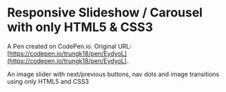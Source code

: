 # Responsive Slideshow / Carousel with only HTML5 & CSS3

A Pen created on CodePen.io. Original URL: [https://codepen.io/trungk18/pen/EydyoL](https://codepen.io/trungk18/pen/EydyoL).

An image slider with next/previous buttons, nav dots and image transitions using only HTML5 and CSS3
